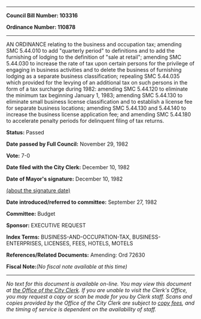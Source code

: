 

********

**Council Bill Number: 103316**
   
**Ordinance Number: 110878**
********

 AN ORDINANCE relating to the business and occupation tax; amending SMC 5.44.010 to add "quarterly period" to definitions and to add the furnishing of lodging to the definition of "sale at retail"; amending SMC 5.44.030 to increase the rate of tax upon certain persons for the privilege of engaging in business activities and to delete the business of furnishing lodging as a separate business classification; repealing SMC 5.44.035 which provided for the levying of an additional tax on such persons in the form of a tax surcharge during 1982: amending SMC 5.44.120 to eliminate the minimum tax beginning January 1, 1983; amending SMC 5.44.130 to eliminate small business license classification and to establish a license fee for separate business locations; amending SMC 5.44.130 and 5.44.140 to increase the business license application fee; and amending SMC 5.44.180 to accelerate penalty periods for delinquent filing of tax returns.

**Status:** Passed
   
**Date passed by Full Council:** November 29, 1982
   
**Vote:** 7-0
   
**Date filed with the City Clerk:** December 10, 1982
   
**Date of Mayor's signature:** December 10, 1982
   
[(about the signature date)](/~public/approvaldate.htm)
   
   
   
**Date introduced/referred to committee:** September 27, 1982
   
**Committee:** Budget
   
**Sponsor:** EXECUTIVE REQUEST
   
   
**Index Terms:** BUSINESS-AND-OCCUPATION-TAX, BUSINESS-ENTERPRISES, LICENSES, FEES, HOTELS, MOTELS

**References/Related Documents:** Amending: Ord 72630

**Fiscal Note:**_(No fiscal note available at this time)_
********

_No text for this document is available on-line. You may view this document at [the Office of the City Clerk](http://www.seattle.gov/leg/clerk/contactUs.htm). If you are unable to visit the Clerk's Office, you may request a copy or scan be made for you by Clerk staff. Scans and copies provided by the Office of the City Clerk are subject to [copy fees](http://clerk.seattle.gov/~public/clerkfees.htm), and the timing of service is dependent on the availability of staff._

